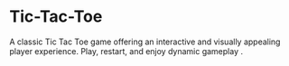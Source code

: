 # Tic-Tac-Toe
A classic Tic Tac Toe game offering an interactive and visually appealing player experience. Play, restart, and enjoy dynamic gameplay .

